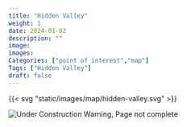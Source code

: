 ```yaml
---
title: "Hidden Valley"
weight: 1
date: 2024-01-02
description: ""
image: 
images: 
Categories: ["point of interest","map"]
Tags: ["Hidden Valley"]
draft: false
--- 
```



<!-- ![LOC PIC]() -->

{{< svg "static/images/map/hidden-valley.svg" >}}

![Under Construction Warning, Page not complete](/images/under_construction.png)

<!-- <hr style="background-color: #28b44c" size=8>

### CaseBook Items

- [URL](/)

<hr style="background-color: #28b44c" size=8>

### Quests

- [URL](/) -->